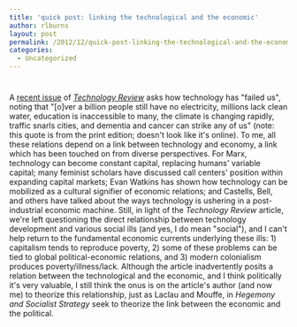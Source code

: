 ```yaml
---
title: 'quick post: linking the technological and the economic'
author: rlburns
layout: post
permalink: /2012/12/quick-post-linking-the-technological-and-the-economic/
categories:
  - Uncategorized
---
```

# 

A [recent issue][1] of *[Technology Review][2]* asks how technology has "failed us", noting that "\[o\]ver a billion people still have no electricity, millions lack clean water, education is inaccessible to many, the climate is changing rapidly, traffic snarls cities, and dementia and cancer can strike any of us" (note: this quote is from the print edition; doesn't look like it's online). To me, all these relations depend on a link between technology and economy, a link which has been touched on from diverse perspectives. For Marx, technology can become constant capital, replacing humans' variable capital; many feminist scholars have discussed call centers' position within expanding capital markets; Evan Watkins has shown how technology can be mobilized as a cultural signifier of economic relations; and Castells, Bell, and others have talked about the ways technology is ushering in a post-industrial economic machine. Still, in light of the *Technology Review* article, we're left questioning the direct relationship between technology development and various social ills (and yes, I do mean "social"), and I can't help return to the fundamental economic currents underlying these ills: 1) capitalism tends to reproduce poverty, 2) some of these problems can be tied to global political-economic relations, and 3) modern colonialism produces poverty/illness/lack. Although the article inadvertently posits a relation between the technological and the economic, and I think politically it's very valuable, I still think the onus is on the article's author (and now me) to theorize this relationship, just as Laclau and Mouffe, in *Hegemony and Socialist Strategy* seek to theorize the link between the economic and the political.

 [1]: http://www.technologyreview.com/featuredstory/429690/why-we-cant-solve-big-problems/
 [2]: http://www.technologyreview.com/